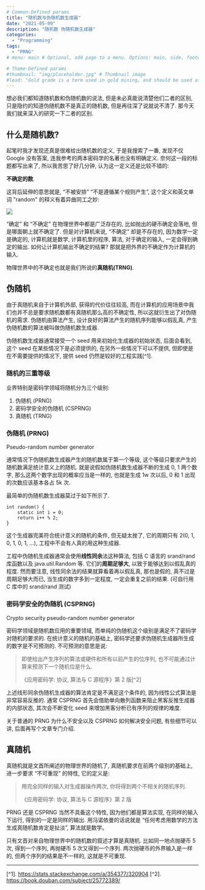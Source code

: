 ```yaml
---
# Common-Defined params
title: "随机数与伪随机数生成器"
date: "2021-05-09"
description: "随机数 伪随机数生成器"
categories:
  - "Programming"
tags:
  - "PRNG"
# menu: main # Optional, add page to a menu. Options: main, side, footer

# Theme-Defined params
#thumbnail: "img/placeholder.jpg" # Thumbnail image
#lead: "Gold grade is a term used in gold mining, and should be used as a measure of the quality of gold ore – that is the raw material obtained from mining." # Lead text
---
```


想必我们都知道随机数和伪随机数的说法, 但是未必真能说清楚他们二者的区别, 只是隐约的知道伪随机数不是真正的随机数, 但是再往深了说就说不清了. 那今天我们就来深入的研究一下二者的区别.

## 什么是随机数?

起笔时我才发现还真是很难给出随机数的定义, 于是我搜索了一番, 发现不仅 Google 没有答案, 连我参考的两本密码学的名著也没有明确定义. 奈何这一段的标题都写出来了, 所以我苦思了好几分钟, 认为这一定义还是比较不错的:

**不确定的数**.

这背后延伸的意思就是, “不被安排” “不是遵循某个规则产生”, 这个定义和英文单词 "random" 的释义有着异曲同工之妙:

![](random.png)

“确定” 和 “不确定” 在物理世界中都是广泛存在的, 比如抛出的硬币确定会落地, 但是哪面朝上就不确定了. 但是对计算机来说, “不确定” 却是不存在的, 因为数学一定是确定的, 计算机就是数学, 计算机里的程序, 算法, 对于确定的输入, 一定会得到确定的输出. 如何让计算机输出不确定的结果? 那就是把外界的不确定作为计算机的输入.

物理世界中的不确定也就是我们所说的**真随机(TRNG)**.

## 伪随机

由于真随机来自于计算机外部, 获得的代价往往较高, 而在计算机的应用场景中我们也并不总是要求随机数都有真随机那么高的不确定性, 所以这就衍生出了对伪随机的需求. 伪随机由算法产生, 设计良好的算法产生的随机序列能够以假乱真, 产生伪随机数的算法被叫做伪随机数生成器.

伪随机数生成器通常接受一个 seed 用来初始化生成器的初始状态, 后面会看到, 这个 seed 在某些情况下是必须提供的, 在另外一些情况下可以不提供, 但即使是在不需要提供的情况下, 提供 seed 仍然是较好的工程实践[^1].

###  随机的三重等级

业界特别是密码学领域将随机分为三个级别:

1. 伪随机 (PRNG)
2. 密码学安全的伪随机 (CSPRNG)
3. 真随机 (TRNG)

### 伪随机 (PRNG)

Pseudo-random number generator

通常情况下伪随机数生成器产生的随机数属于第一个等级, 这个等级只要求产生的随机数满足统计意义上的随机. 就是说假如伪随机数生成器不断的生成 0, 1 两个数字, 那么这两个数字出现的概率应当是一样的, 也就是生成 1w 次以后, 0 和 1 出现的次数应该基本各占 5k 次.

最简单的伪随机数生成器莫过于如下所示了.

```
int random() {
    static int i = 0;
    return i++ % 2;
}
```

这个生成器完美符合统计意义的随机的条件, 但无疑太挫了, 它的周期只有 2(0, 1, 0, 1, 0, 1, ...), 工程中不会有人真的用这种生成器.

工程中伪随机生成器通常会使用**线性同余**法这种算法, 包括 C 语言的 srand/rand 库函数以及 java.util.Random 等. 它们的**周期足够大**, 以致于能够达到以假乱真的程度. 然而要注意, 线性同余法的结果就算看着再以假乱真, 那也是假的, 真不过是周期足够大而已, 当生成的数字多到一定程度, 一定会重复之前的结果. (可自行用 C 库中的 srand/rand 测试)

### 密码学安全的伪随机 (CSPRNG)

Crypto security pseudo-random number generator

密码学领域是随机数应用的重要领域, 而单纯的伪随机这个级别是满足不了密码学对随机的要求的. 在统计意义的随机的基础上, 密码学还要求伪随机生成器所生成的数字是不可预测的. 不可预测的意思是说:

> 即使给出产生序列的算法或硬件和所有以前产生的位序列, 也不可能通过计算来预测下一个随机位是什么.
>
> 《应用密码学: 协议, 算法与 C 源程序》第 2 版[^2]

上述线形同余伪随机生成器的算法肯定是不满足这个条件的, 因为线性公式算法是非常容易反推的. 通常 CSPRNG 首先会借助单向散列函数来阻止黑客反推生成器的内部状态, 其次会不断变化 seed 来增加黑客分析已有序列的规律的难度.

关于普通的 PRNG 为什么不安全以及 CSPRNG 如何解决安全问题, 有些细节可以讲, 后面再写个文章专门介绍.

## 真随机

真随机就是文首所阐述的物理世界的随机了, 真随机要求在前两个级别的基础上, 进一步要求 “不可重现” 的特性, 它的定义是:

> 用完全同样的输入对生成器操作两次, 你将得到两个不相关的随机序列.
> 
> 《应用密码学: 协议, 算法与 C 源程序》第 2 版

PRNG 还是 CSPRNG 当然不具备这个特性, 因为他们都是算法实现, 在同样的输入下运行, 得到的一定是同样的输出. 用冯诺依曼的话说就是 “任何考虑用数学的方法生成真随机数肯定是扯淡”, 算法就是数学。

只有文首对来自物理世界中的随机数的叙述才算是真随机. 比如同一地点抛硬币 5 次, 得到一个序列, 再抛硬币 5 次又得到一个序列. 两次抛硬币的外界输入是一样的, 但两个序列的结果是不一样的, 这就是不可重现.

---

[^1]. https://stats.stackexchange.com/a/354377/320904
[^2]. https://book.douban.com/subject/25772389/
